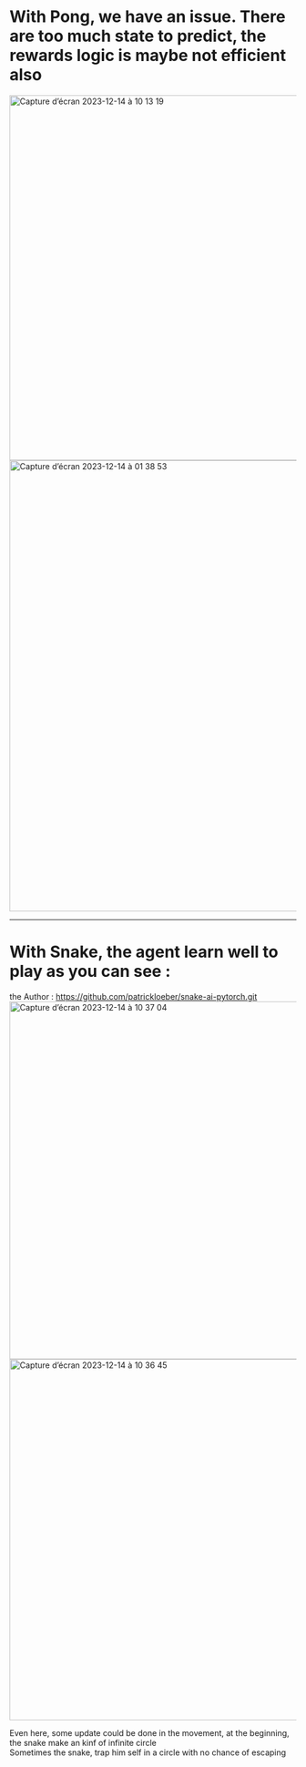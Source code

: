 # With Pong, we have an issue. There are too much state to predict, the rewards logic is maybe not efficient also
<img width="641" alt="Capture d’écran 2023-12-14 à 10 13 19" src="https://github.com/Zzappy24/Pong/assets/102799524/3aad8b07-40f4-4202-b98d-cf7347ff9d3c">
<img width="792" alt="Capture d’écran 2023-12-14 à 01 38 53" src="https://github.com/Zzappy24/Pong/assets/102799524/6b26251f-c294-4a2f-a4b2-444fcf7f9552">

***

# With Snake, the agent learn well to play as you can see : 
the Author : https://github.com/patrickloeber/snake-ai-pytorch.git 
<img width="628" alt="Capture d’écran 2023-12-14 à 10 37 04" src="https://github.com/Zzappy24/Pong/assets/102799524/f9a63bda-045c-4a60-b38d-466d8f6c493a">
<img width="634" alt="Capture d’écran 2023-12-14 à 10 36 45" src="https://github.com/Zzappy24/Pong/assets/102799524/9e3e41fe-4f5e-425f-b9e1-f8f21abb5e3c">

Even here, some update could be done in the movement, at the beginning, the snake make an kinf of infinite circle  
Sometimes the snake, trap him self in a circle with no chance of escaping
